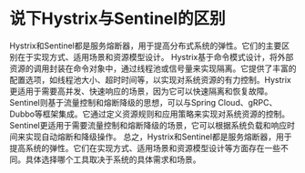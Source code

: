 # 说下Hystrix与Sentinel的区别
Hystrix和Sentinel都是服务熔断器，用于提高分布式系统的弹性。它们的主要区别在于实现方式、适用场景和资源模型设计。
Hystrix基于命令模式设计，将外部资源的调用封装在命令对象中，通过线程池或信号量来实现隔离。它提供了丰富的配置选项，如线程池大小、超时时间等，以实现对系统资源的有力控制。Hystrix更适用于需要高并发、快速响应的场景，因为它可以快速隔离和恢复故障。
Sentinel则基于流量控制和熔断降级的思想，可以与Spring Cloud、gRPC、Dubbo等框架集成。它通过定义资源规则和应用策略来实现对系统资源的控制。Sentinel更适用于需要流量控制和熔断降级的场景，它可以根据系统负载和响应时间来实现自动熔断和降级操作。
总之，Hystrix和Sentinel都是服务熔断器，用于提高系统的弹性。它们在实现方式、适用场景和资源模型设计等方面存在一些不同。具体选择哪个工具取决于系统的具体需求和场景。
